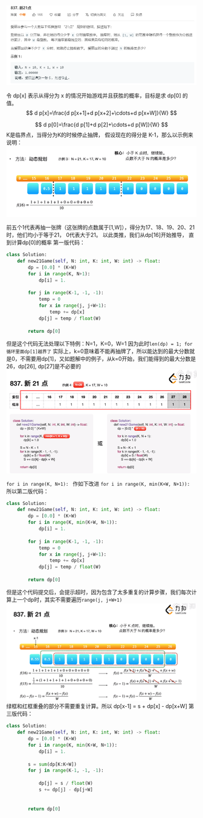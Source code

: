 ![20200603232411](https://raw.githubusercontent.com/Starxyz/picGo/master/picGo/20200603232411.png)

令 dp[x] 表示从得分为 x 的情况开始游戏并且获胜的概率，目标是求 dp[0] 的值。
$$
d p[x]=\frac{d p[x+1]+d p[x+2]+\cdots+d p[x+W]}{W}
$$

$$
d p[0]=\frac{d p[1]+d p[2]+\cdots+d p[W]}{W}
$$
K是临界点，当得分为K的时候停止抽牌， 假设现在的得分是 K-1，那么以示例来说明：
![20200603234716](https://raw.githubusercontent.com/Starxyz/picGo/master/picGo/20200603234716.png)

前五个1代表再抽一张牌（这张牌的点数属于[1,W]），得分为17、18、19、20、21时，他们均小于等于21， 0代表大于21。
以此类推，我们从dp[16]开始推导， 直到计算dp[0]的概率
第一版代码：
```py
class Solution:
    def new21Game(self, N: int, K: int, W: int) -> float:
        dp = [0.0] * (K+W)
        for i in range(K, N+1):
            dp[i] = 1.

        for j in range(K-1, -1, -1):
            temp = 0
            for x in range(j, j+W+1):
                temp += dp[x]
            dp[j] = temp / float(W)

        return dp[0]
```
但是这个代码无法处理以下特例：N=1，K=0，W=1
因为此时```len(dp) = 1; for循环里面dp[1]越界了```
实际上，k=0意味着不能再抽牌了，所以能达到的最大分数就是0，不需要用dp[1]，又如题解中的例子，从k=0开始，我们能得到的最大分数是26，dp[26], dp[27]是不必要的
![20200604000830](https://raw.githubusercontent.com/Starxyz/picGo/master/picGo/20200604000830.png)

```for i in range(K, N+1): ``` 作如下改进
```for i in range(K, min(K+W, N+1)): ```
所以第二版代码：
```py
class Solution:
    def new21Game(self, N: int, K: int, W: int) -> float:
        dp = [0.0] * (K+W)
        for i in range(K, min(K+W, N+1)):
            dp[i] = 1.

        for j in range(K-1, -1, -1):
            temp = 0
            for x in range(j, j+W+1):
                temp += dp[x]
            dp[j] = temp / float(W)

        return dp[0]
```
但是这个代码提交后，会提示超时，因为包含了太多重复的计算步骤，我们每次计算上一个dp时，其实不需要遍历```range(j, j+W+1)```
![20200604001057](https://raw.githubusercontent.com/Starxyz/picGo/master/picGo/20200604001057.png)
绿框和红框重叠的部分不需要重复计算。所以
dp[x-1] = s + dp[x] - dp[x+W]
第三版代码：
```py
class Solution:
    def new21Game(self, N: int, K: int, W: int) -> float:
        dp = [0.0] * (K+W) 
        for i in range(K, min(K+W, N+1)):
            dp[i] = 1.

        s = sum(dp[K:K+W])
        for j in range(K-1, -1, -1):
            
            dp[j] = s / float(W)
            s += dp[j] - dp[j+W]


        return dp[0]
```